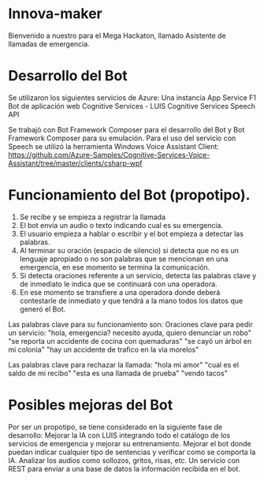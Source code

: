 # Innova-maker
Bienvenido a nuestro para el Mega Hackaton, llamado Asistente de llamadas de emergencia.

# Desarrollo del Bot 
Se utilizaron los siguientes servicios de Azure:
Una instancia App Service F1 
Bot de aplicación web
Cognitive Services - LUIS
Cognitive Services Speech API

Se trabajó con Bot Framework Composer para el desarrollo del Bot y Bot Framework Composer para su emulación.
Para el uso del servicio con Speech se utilizó la herramienta Windows Voice Assistant Client:
https://github.com/Azure-Samples/Cognitive-Services-Voice-Assistant/tree/master/clients/csharp-wpf

# Funcionamiento del Bot (propotipo).
1. Se recibe y se empieza a registrar la llamada 
2. El bot envia un audio o texto indicando cual es su emergencia.
3. El usuario empieza a hablar o escribir y el bot empieza a detectar las palabras.
4. Al terminar su oración (espacio de silencio) si detecta que no es un lenguaje apropiado o no son palabras que se mencionan en una emergencia, en ese momento se termina la comunicación.
5. Si detecta oraciones referente a un servicio, detecta las palabras clave y de inmediato le indica que se continuará con una operadora.
6. En ese momento se transfiere a una operadora donde deberá contestarle de inmediato y que tendrá a la mano todos los datos que generó el Bot.

Las palabras clave para su funcionamiento son:
Oraciones clave para pedir un servicio:
"hola, emergencia? necesito ayuda, quiero denunciar un robo"
"se reporta un accidente de cocina con quemaduras"
"se cayó un árbol en mi colonia"
"hay un accidente de trafico en la via morelos"

Las palabras clave para rechazar la llamada:
"hola mi amor"
"cual es el saldo de mi recibo"
"esta es una llamada de prueba"
"vendo tacos"

# Posibles mejoras del Bot
Por ser un propotipo, se tiene considerado en la siguiente fase de desarrollo:
Mejorar la IA con LUIS integrando todo el catálogo de los servicios de emergencia y mejorar su entrenamiento.
Mejorar el bot donde puedan indicar cualquier tipo de sentencias y verificar como se comporta la IA.
Analizar los audios como sollozos, gritos, risas, etc.
Un servicio con REST para enviar a una base de datos la información recibida en el bot.
